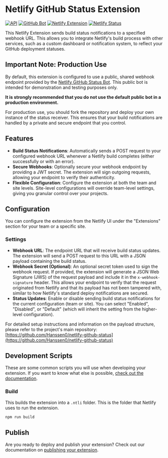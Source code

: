 # Netlify GitHub Status Extension

[![API](https://img.shields.io/website?url=https%3A%2F%2Fnetlify-github-status.netlify.app%2F.netlify%2Ffunctions%2Fhealth&label=API)](https://netlify-github-status.netlify.app/.netlify/functions/health)
[![GitHub Bot](https://img.shields.io/badge/GitHub-Bot-green)](https://github.com/apps/netlify-github-status)
[![Netlify Extension](https://img.shields.io/badge/Netlify-Extension-blue)](https://app.netlify.com/extensions/n0pwo0qr-netlify-github-status)
[![Netlify Status](https://api.netlify.com/api/v1/badges/3feee280-e0ba-4c23-9f87-dcadb8dd90b8/deploy-status)](https://app.netlify.com/projects/netlify-github-status-extension/deploys)

This Netlify Extension sends build status notifications to a specified webhook URL. This allows you to integrate Netlify's build process with other services, such as a custom dashboard or notification system, to reflect your GitHub deployment statuses.

## Important Note: Production Use

By default, this extension is configured to use a public, shared webhook endpoint provided by the [Netlify GitHub Status Bot](https://github.com/apps/netlify-github-status). This public bot is intended for demonstration and testing purposes only.

**It is strongly recommended that you do not use the default public bot in a production environment.**

For production use, you should fork the repository and deploy your own instance of the status receiver. This ensures that your build notifications are handled by a private and secure endpoint that you control.

## Features

- **Build Status Notifications**: Automatically sends a POST request to your configured webhook URL whenever a Netlify build completes (either successfully or with an error).
- **Secure Webhooks**: Optionally secure your webhook endpoint by providing a JWT secret. The extension will sign outgoing requests, allowing your endpoint to verify their authenticity.
- **Flexible Configuration**: Configure the extension at both the team and site levels. Site-level configurations will override team-level settings, giving you granular control over your projects.

## Configuration

You can configure the extension from the Netlify UI under the "Extensions" section for your team or a specific site.

### Settings

- **Webhook URL**: The endpoint URL that will receive build status updates. The extension will send a POST request to this URL with a JSON payload containing the build status.
- **Webhook Secret (Optional)**: An optional secret token used to sign the webhook request. If provided, the extension will generate a JSON Web Signature (JWS) of the request payload and include it in the `x-webhook-signature` header. This allows your endpoint to verify that the request originated from Netlify and that its payload has not been tampered with, similar to how Netlify's standard deploy notifications are secured.
- **Status Updates**: Enable or disable sending build status notifications for the current configuration (team or site). You can select "Enabled", "Disabled", or "Default" (which will inherit the setting from the higher-level configuration).

For detailed setup instructions and information on the payload structure, please refer to the project's main repository: [https://github.com/Hanssen0/netlify-github-status](https://github.com/Hanssen0/netlify-github-status)

## Development Scripts

These are some common scripts you will use when developing your extension. If you want to know what else is possible, [check out the documentation](https://developers.netlify.com/sdk/netlify-sdk-utility-tools-reference/).

### Build

This builds the extension into a `.ntli` folder. This is the folder that Netlify uses to run the extension.

```bash
npm run build
```

## Publish

Are you ready to deploy and publish your extension? Check out our documentation on [publishing your extension](https://developers.netlify.com/sdk/publish/).
